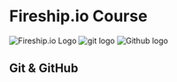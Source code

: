 # Fireship.io Course

![Fireship.io Logo](https://yt3.googleusercontent.com/ytc/AIdro_ltOWCZT10fChupyd1atupxII0RoP97CwYGr0Gphw=s176-c-k-c0x00ffffff-no-rj) ![git logo](https://fireship.io/img/icons/git.svg) ![Github logo](https://fireship.io/img/icons/github.svg)

## Git & GitHub
